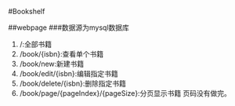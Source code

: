 #Bookshelf

##webpage
###数据源为mysql数据库

1.  /:全部书籍
2.  /book/{isbn}:查看单个书籍
3.  /book/new:新建书籍
4.  /book/edit/{isbn}:编辑指定书籍
5.  /book/delete/{isbn}:删除指定书籍
6.  /book/page/{pageIndex}/{pageSize}:分页显示书籍
    页码没有做完。